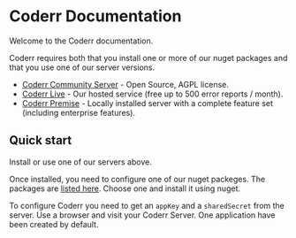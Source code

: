 Coderr Documentation
======================

Welcome to the Coderr documentation.

Coderr requires both that you install one or more of our nuget packages and that you use one of our server versions.

* [Coderr Community Server](https://github.com/coderrio/coderr.server) - Open Source, AGPL license.
* [Coderr Live](https://lobby.coderr.io) - Our hosted service (free up to 500 error reports / month).
* [Coderr Premise](https://coderr.io/features/premise) - Locally installed server with a complete feature set (including enterprise features).


## Quick start


Install or use one of our servers above.

Once installed, you need to configure one of our nuget packeges.
The packages are [listed here](./client/libraries/). Choose one and install it using nuget.

To configure Coderr you need to get an `appKey` and a `sharedSecret` from the server. Use a browser and visit your Coderr Server.
One application have been created by default.


